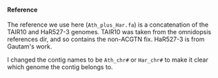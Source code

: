 #### Reference

The reference we use here (`Ath_plus_Har.fa`) is a concatenation of the TAIR10
and HaR527-3 genomes. TAIR10 was taken from the omnidopsis references dir, and
so contains the non-ACGTN fix. HaR527-3 is from Gautam's work.

I changed the contig names to be `Ath_chr#` or `Har_chr#` to make it clear
which genome the contig belongs to.


